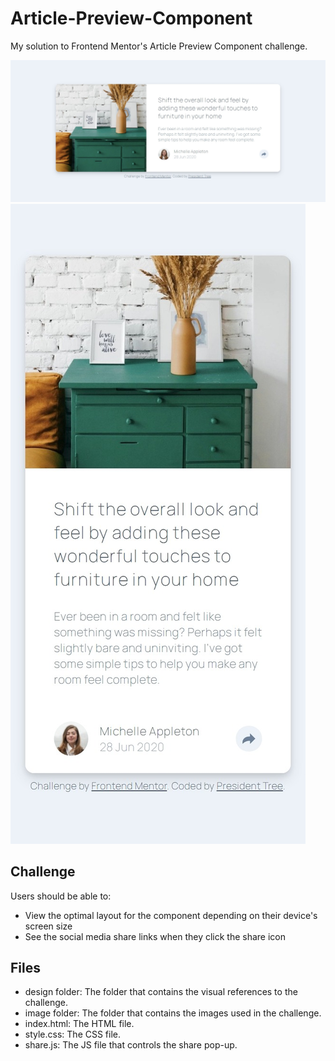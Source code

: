 # Article-Preview-Component
My solution to Frontend Mentor's Article Preview Component challenge.

![Desktop](https://raw.githubusercontent.com/PresidentTree/Article-Preview-Component/main/Article%20Preview%201.jpeg)
![Mobile](https://raw.githubusercontent.com/PresidentTree/Article-Preview-Component/main/Article%20Preview%202.jpeg)

## Challenge
Users should be able to: 

- View the optimal layout for the component depending on their device's screen size
- See the social media share links when they click the share icon

## Files
- design folder: The folder that contains the visual references to the challenge.
- image folder: The folder that contains the images used in the challenge.
- index.html: The HTML file.
- style.css: The CSS file.
- share.js: The JS file that controls the share pop-up.
